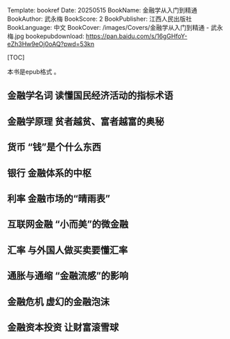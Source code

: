 Template: bookref
Date: 20250515
BookName: 金融学从入门到精通
BookAuthor: 武永梅
BookScore: 2
BookPublisher: 江西人民出版社
BookLanguage: 中文
BookCover: /images/Covers/金融学从入门到精通 - 武永梅.jpg
bookepubdownload: https://pan.baidu.com/s/16gGHfoY-eZh3Hw9eOj0oAQ?pwd=53kn 



[TOC]

本书是epub格式 。


## 金融学名词 读懂国民经济活动的指标术语

## 金融学原理 贫者越贫、富者越富的奥秘

## 货币 “钱”是个什么东西

## 银行 金融体系的中枢

## 利率 金融市场的“晴雨表”

## 互联网金融 “小而美”的微金融

## 汇率 与外国人做买卖要懂汇率

## 通胀与通缩 “金融流感”的影响

## 金融危机 虚幻的金融泡沫

## 金融资本投资 让财富滚雪球